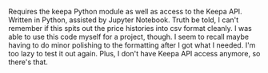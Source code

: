 Requires the keepa Python module as well as access to the Keepa API. Written in Python, assisted by Jupyter Notebook.
Truth be told, I can't remember if this spits out the price histories into csv format cleanly. I was able to use this code myself for a project, though. I seem to recall maybe having to do minor polishing to the formatting after I got what I needed. I'm too lazy to test it out again. Plus, I don't have Keepa API access anymore, so there's that.
